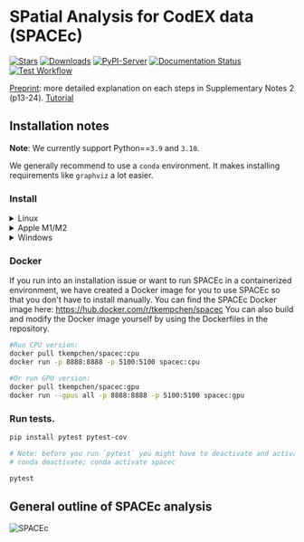 # SPatial Analysis for CodEX data (SPACEc)

[![Stars](https://img.shields.io/github/stars/yuqiyuqitan/SPACEc?style=flat&logo=GitHub&color=yellow)](https://github.com/yuqiyuqitan/SPACEc/stargazers)
[![Downloads](https://pepy.tech/badge/spacec)](https://pepy.tech/project/spacec)
[![PyPI-Server](https://img.shields.io/pypi/v/spacec?logo=PyPI)](https://pypi.org/project/spacec/)
[![Documentation Status](https://readthedocs.org/projects/spacec/badge/?version=latest)](https://spacec.readthedocs.io/en/latest/?badge=latest)
[![Test Workflow](https://github.com/yuqiyuqitan/SPACEc/actions/workflows/ci.yml/badge.svg)](https://github.com/yuqiyuqitan/SPACEc/actions/workflows/ci.yml)

[Preprint](https://doi.org/10.1101/2024.06.29.601349): more detailed explanation on each steps in Supplementary Notes 2 (p13-24).
[Tutorial](https://spacec.readthedocs.io/en/latest/?badge=latest)

## Installation notes

**Note**: We currently support Python==`3.9` and `3.10`.

We generally recommend to use a `conda` environment. It makes installing requirements like `graphviz` a lot easier.

### Install

<details><summary>Linux</summary>

SPACEc should work on most Linux distributions. However, we only tested it on Ubuntu.

1. Download & install Conda package manager.
    1. We recommend the Miniforge distribution of Mamba (can be found here: https://github.com/conda-forge/miniforge) because it is fast. However, every other version of conda will work as well. The following installation guide will use conda commands.
2. Go to your terminal and create a conda environemt for SPACEc.

    ```bash
    conda create -n spacec
    ```

    After creating the environment, activate it. Only if the environment is activated, you install SPACEc into the correct virtual environment. Remember to activate the environment every time you use SPACEc!

    ```bash
    conda activate spacec
    ```

3. Install dependencies via conda.

    ```bash
    # install Python
    conda install python==3.10

    # ignore if you have no Nvidia GPU installed
    conda install conda-forge::cudatoolkit=11.2.2 -y
    conda install conda-forge::cudnn=8.1.0.77 -y

    conda install -c conda-forge graphviz libvips pyvips openslide-python
    ```

4. If you want to use your GPU run these additional commands. Otherwise, only install SPACEc.

    ```bash
    # Set environment variables
    mkdir -p $CONDA_PREFIX/etc/conda/activate.d
    echo 'export PATH=$CONDA_PREFIX/bin:$PATH' > $CONDA_PREFIX/etc/conda/activate.d/env_vars.sh
    echo 'export LD_LIBRARY_PATH=$CONDA_PREFIX/lib:$LD_LIBRARY_PATH' >> $CONDA_PREFIX/etc/conda/activate.d/env_vars.sh
    chmod +x $CONDA_PREFIX/etc/conda/activate.d/env_vars.sh
    ```

    ```bash
    pip install spacec
    ```

    ```bash
    pip install protobuf==3.20.0
    pip install numpy==1.24.*
    pip install tensorflow-gpu==2.8.0
    ```

5. If you want to install RAPIDS for GPU-accelerated clustering, note that only RTX20XX or better GPUs are supported.

    ```bash
    conda install -c rapidsai -c conda-forge -c nvidia rapids=24.02
    pip install rapids-singlecell==0.9.5
    pip install pandas==1.5.*
    ```

6. In case you want to run STELLAR from within SPACEc you also need to install PyTorch Geometric. The right version can be found by checking for your PyTorch version from within Python and then installing the correct version of PyTorch Geometric on top of SPACEc: [https://pytorch-geometric.readthedocs.io/en/2.5.2/notes/installation.html](https://pytorch-geometric.readthedocs.io/en/2.5.2/notes/installation.html)
7. Now you can start your analysis with SPACEc! Consider downloading and stepping through the provided notebooks to learn how SPACEc can be used. SPACEc can be used from your IDE of choice e.g. Jupyter Lab:

    ```bash
    jupyter-lab
    ```

8. Test if SPACEc loads and if your GPU is visible if you installed the GPU version.

    ```python
    import spacec as sp
    sp.hf.check_for_gpu()
    ```

* ⚠️ **IMPORTANT**: always import `spacec` first before importing any other packages
* **Example tonsil data** on [dryad](https://datadryad.org/stash/share/OXTHu8fAybiINGD1S3tIVUIcUiG4nOsjjeWmrvJV-dQ)

</details>


<details><summary>Apple M1/M2</summary>

If you run SPACEc on an Apple M chip, you should consider the additional step 3 to avoid compatibility issues. At the moment, Apple GPUs are not officially supported by SPACEc.

1. Download & install Conda package manager.
    1. We recommend the Miniforge distribution of Mamba (which can be found here: https://github.com/conda-forge/miniforge) because it is fast. However, every other version of conda will work as well. The following installation guide will use conda commands.
2. Go to your terminal and create a conda environemt for SPACEc.

    ```bash
    conda create -n spacec
    ```

    After creating the environment, activate it. Only if the environment is activated you install SPACEc into the correct virtual environment. Remember to activate the environment every time you use SPACEc!

    ```bash
    conda activate spacec
    ```

3. If you experience problems with running SPACEc on an Apple M chip, please force the environment to run as an Intel environment.

    ```bash
    # set environment; Apple specific
    conda config --env --set subdir osx-64
    ```

4. Install dependencies via conda.

    ```bash
    # install Python
    conda install python==3.10

    conda install -c conda-forge graphviz libvips pyvips openslide-python
    ```

5. Install SPACEc in your conda environment. Note: We provide SPACEc via PyPi; therefore, you need to use pip.

    ```bash
    pip install spacec
    ```

6. We observed that on some Apple machines, the correct versions of some dependencies are not always automatically downloaded. Fix the environment for Apple machines by running the following code after installing SPACEc.

    ```bash
    conda install tensorflow=2.10.0
    pip uninstall werkzeug -y
    pip install numpy==1.26.4 werkzeug==2.3.8
    ```

7. Now you can start your analysis with SPACEc! Consider downloading and stepping through the provided notebooks to learn how SPACEc can be used. SPACEc can be used from your IDE of choice e.g. Jupyter Lab:

    ```bash
    jupyter-lab
    ```

8. Test if SPACEc loads. In theory, PyTorch supports MPS now and allows Apple M users to use their GPU. However, not all dependencies support this yet without issues. If you experience MPS-related issues, switch to a CPU-only version of PyTorch.

    ```python
    import spacec as sp
    sp.hf.check_for_gpu()
    ```

* ⚠️ **IMPORTANT**: always import `spacec` first before importing any other packages
* **Example tonsil data** on [dryad](https://datadryad.org/stash/share/OXTHu8fAybiINGD1S3tIVUIcUiG4nOsjjeWmrvJV-dQ)

</details>

<details><summary>Windows</summary>

Although SPACEc can run directly on Windows systems, we highly recommend running it in WSL. If you are unfamiliar with WSL, you can find more information on how to use and install it here: https://learn.microsoft.com/en-us/windows/wsl/install

If you decide to use WSL, follow the Linux instructions.

1. Download & install Conda package manager.
    1. We recommend the Miniforge distribution of Mamba (which can be found here: https://github.com/conda-forge/miniforge) because it is fast. However, every other version of conda will work as well. The following installation guide will use conda commands.
2. To run SPACEc you will need to install some additional software on windows.
    1. Download the community version of Visual Studio from the official Microsoft website: [https://visualstudio.microsoft.com](https://visualstudio.microsoft.com/)
    2. After installing the software on your system, you will be presented with a launcher that allows you to select the components to be installed on your system.
    3. Install the components needed for C++ development (see screenshots) - The download will be a few GB in size, so prepare to wait depending on your internet connection.

        ![image](https://github.com/user-attachments/assets/ca35fe30-8deb-448f-bac7-688774b770aa)

        ![image 1](https://github.com/user-attachments/assets/f4344363-5a31-4695-b75c-5ed8c416b7c2)

    5. In the meantime, you can already install libvips ([https://www.libvips.org/](https://www.libvips.org/)) by downloading the pre-compiled Windows binaries from this repository: https://github.com/libvips/build-win64-mxe/releases/tag/v8.16.0 and adding them to your PATH. If you are unsure about which version to choose, [vips-dev-w64-all-8.16.0.zip](https://github.com/libvips/build-win64-mxe/releases/download/v8.16.0/vips-dev-w64-all-8.16.0.zip) should work for you.
    6. Unpack the zip file and add the directory to your PATH environment. If you don’t know how to do that, consider watching this tutorial video that explains the process: [https://www.youtube.com/watch?v=O5iBsdAd1_w](https://www.youtube.com/watch?v=O5iBsdAd1_w)
3. Open conda command line and create an environment for SPACEc

    ```bash
    conda create -n spacec
    ```

    After creating the environment, activate it. Only if the environment is activated you install SPACEc into the correct virtual environment. Remember to activate the environment every time you use SPACEc!

    ```bash
    conda activate spacec
    ```

4. Install Python 3.10, git and graphviz in your conda environment using the following command:

    ```bash
    conda install python==3.10
    conda install git graphviz
    ```

5. If you want to use Deepcell Mesmer with GPU acceleration (Nvidia GPU), you need to install the correct version of cudatoolkit and cudnn in your environment. For that execute the following code:

    ```bash
    conda install conda-forge::cudatoolkit=11.2.2 -y
    conda install conda-forge::cudnn=8.1.0.77 -y

    mkdir %CONDA_PREFIX%\etc\conda\activate.d
    echo @echo off > %CONDA_PREFIX%\etc\conda\activate.d\env_vars.bat
    echo set PATH=%CONDA_PREFIX%\bin;%PATH% >> %CONDA_PREFIX%\etc\conda\activate.d\env_vars.bat
    echo set LD_LIBRARY_PATH=%CONDA_PREFIX%\lib;%LD_LIBRARY_PATH% >> %CONDA_PREFIX%\etc\conda\activate.d\env_vars.bat
    ```

6. Install SPACEc in your conda environment. Note: We provide SPACEc via PyPi; therefore, you need to use pip.

    ```bash
    pip install spacec
    ```

7. Now you can start your analysis with SPACEc! Consider downloading and stepping through the provided notebooks to learn how SPACEc can be used. SPACEc can be used from your IDE of choice e.g. Jupyter Lab:

    ```bash
    jupyter-lab
    ```

8. Test if SPACEc loads and if your GPU is visible if you installed the GPU version.

    ```python
    import spacec as sp
    sp.hf.check_for_gpu()
    ```

* ⚠️ **IMPORTANT**: always import `spacec` first before importing any other packages
* **Example tonsil data** on [dryad](https://datadryad.org/stash/share/OXTHu8fAybiINGD1S3tIVUIcUiG4nOsjjeWmrvJV-dQ)

</details>


### Docker
If you run into an installation issue or want to run SPACEc in a containerized environment, we have created a Docker image for you to use SPACEc so that you don't have to install manually. You can find the SPACEc Docker image here: https://hub.docker.com/r/tkempchen/spacec
You can also build and modify the Docker image yourself by using the Dockerfiles in the repository.

```bash
#Run CPU version:
docker pull tkempchen/spacec:cpu
docker run -p 8888:8888 -p 5100:5100 spacec:cpu

#Or run GPU version:
docker pull tkempchen/spacec:gpu
docker run --gpus all -p 8888:8888 -p 5100:5100 spacec:gpu
```

### Run tests.

```bash
pip install pytest pytest-cov

# Note: before you run `pytest` you might have to deactivate and activate the conda environment first
# conda deactivate; conda activate spacec

pytest
```

## General outline of SPACEc analysis

![SPACEc](https://raw.githubusercontent.com/yuqiyuqitan/SPACEc/master/docs/overview.png)
